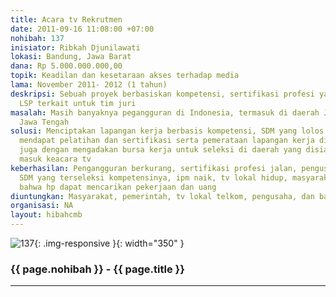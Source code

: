 ```yaml
---
title: Acara tv Rekrutmen
date: 2011-09-16 11:08:00 +07:00
nohibah: 137
inisiator: Ribkah Djunilawati
lokasi: Bandung, Jawa Barat
dana: Rp 5.000.000.000,00
topik: Keadilan dan kesetaraan akses terhadap media
lama: November 2011- 2012 (1 tahun)
deskripsi: Sebuah proyek berbasiskan kompetensi, sertifikasi profesi yang melibatkan
  LSP terkait untuk tim juri
masalah: Masih banyaknya pegangguran di Indonesia, termasuk di daerah Jawa Barat dan
  Jawa Tengah
solusi: Menciptakan lapangan kerja berbasis kompetensi, SDM yang lolos terdata dan
  mendapat pelatihan dan sertifikasi serta pemerataan lapangan kerja disemua daerah,
  juga dengan mengadakan bursa kerja untuk seleksi di daerah yang disiapkan untuk
  masuk keacara tv
keberhasilan: Pengangguran berkurang, sertifikasi profesi jalan, pengusaha mendapat
  SDM yang terseleksi kompetensinya, ipm naik, tv lokal hidup, masyarakat kecil tahu
  bahwa hp dapat mencarikan pekerjaan dan uang
diuntungkan: Masyarakat, pemerintah, tv lokal telkom, pengusaha, dan bangsa indonesia
organisasi: NA
layout: hibahcmb
---
```


![137](/static/img/hibahcmb/137.png){: .img-responsive }{: width="350" }

### {{ page.nohibah }} - {{ page.title }}

---
